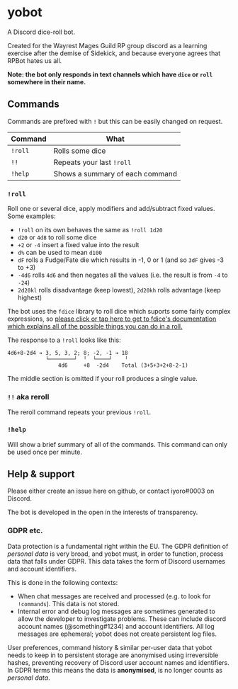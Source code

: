 # yobot

A Discord dice-roll bot.

Created for the Wayrest Mages Guild RP group discord as a learning exercise after the demise of Sidekick, and because
everyone agrees that RPBot hates us all.

**Note: the bot only responds in text channels which have `dice` or `roll` somewhere in their name.**

## Commands

Commands are prefixed with `!` but this can be easily changed on request.

| Command | What |
|---|---|
| `!roll` | Rolls some dice |
| `!!` | Repeats your last `!roll` |
| `!help` | Shows a summary of each command |

### `!roll`

Roll one or several dice, apply modifiers and add/subtract fixed values. Some examples:

* `!roll` on its own behaves the same as `!roll 1d20`
* `d20` or `4d8` to roll some dice
*  `+2` or `-4` insert a fixed value into the result
* `d%` can be used to mean `d100`
* `dF` rolls a Fudge/Fate die which results in -1, 0 or 1 (and so `3dF` gives -3 to +3)
* `-4d6` rolls `4d6` and then negates all the values (i.e. the result is from `-4` to `-24`)
* `2d20kl` rolls disadvantage (keep lowest), `2d20kh` rolls advantage (keep highest)

The bot uses the `fdice` library to roll dice which suports some fairly complex expressions, so [please click or tap here to get to fdice's documentation which explains all of the possible things you can do in a roll.](https://github.com/iyoro/fdice#dice-notation)

The response to a `!roll` looks like this:

```
4d6+8-2d4 ➔ 3, 5, 3, 2; 8; -2, -1 ➔ 18
            └────────┘  ╵  └────┘    ╵
                4d6     +8  -2d4    Total (3+5+3+2+8-2-1)
```

The middle section is omitted if your roll produces a single value.

### `!!` aka reroll

The reroll command repeats your previous `!roll`.

### `!help`

Will show a brief summary of all of the commands. This command can only be used once per minute.

## Help & support

Please either create an issue here on github, or contact iyoro#0003 on Discord.

The bot is developed in the open in the interests of transparency.

### GDPR etc.

Data protection is a fundamental right within the EU. The GDPR definition of *personal data* is very broad, and yobot must, in order to function, process data that falls under GDPR. This data takes the form of Discord usernames and account identifiers.

This is done in the following contexts:

* When chat messages are received and processed (e.g. to look for `!commands`). This data is not stored.
* Internal error and debug log messages are sometimes generated to allow the developer to investigate problems. These can include discord account names (@something#1234) and account identifiers. All log messages are ephemeral; yobot does not create persistent log files.

User preferences, command history & similar per-user data that yobot needs to keep in to persistent storage are anonymised using irreversible hashes, preventing recovery of Discord user account names and identifiers. In GDPR terms this means the data is **anonymised**, is no longer counts as *personal data*.
